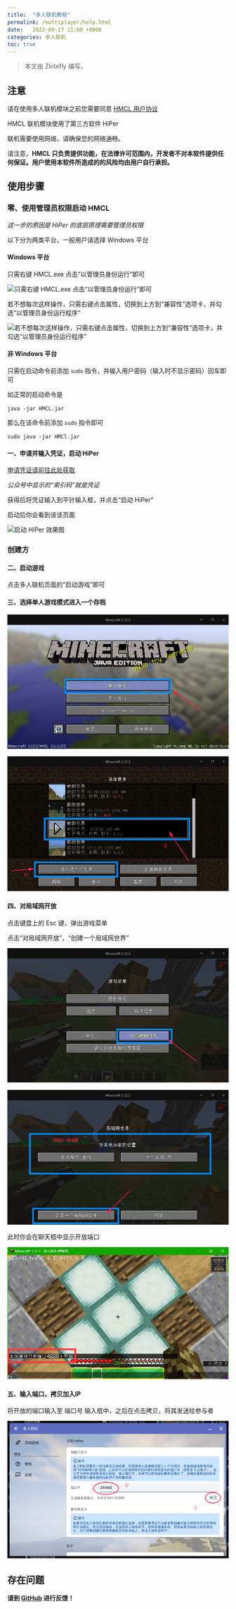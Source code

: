 ```yaml
---
title:  "多人联机教程"
permalink: /multiplayer/help.html
date:   2022-09-17 11:00 +0800
categories: 多人联机
toc: true
---
```


> 本文由 Zkitefly 编写。

## 注意

请在使用多人联机模块之前您需要同意 [HMCL 用户协议](https://hmcl.huangyuhui.net/eula) 

HMCL 联机模块使用了第三方软件 HiPer

联机需要使用网络，请确保您的网络通畅。

请注意，**HMCL 只负责提供功能，在法律许可范围内，开发者不对本软件提供任何保证。用户使用本软件所造成的的风险均由用户自行承担。**

## 使用步骤

### 零、使用管理员权限启动 HMCL

*这一步的原因是 HiPer 的底层原理需要管理员权限*

以下分为两类平台，一般用户请选择 Windows 平台

#### Windows 平台

只需右键 HMCL.exe 点击“以管理员身份运行”即可

![只需右键 HMCL.exe 点击“以管理员身份运行”即可](/assets/img/docs/multiplayer/0.png)

若不想每次这样操作，只需右键点击属性，切换到上方到“兼容性”选项卡，并勾选“以管理员身份运行程序”

![若不想每次这样操作，只需右键点击属性，切换到上方到“兼容性”选项卡，并勾选“以管理员身份运行程序”](/assets/img/docs/multiplayer/1.png)

#### 非 Windows 平台

只需在启动命令前添加 `sudo` 指令，并输入用户密码（输入时不显示密码）回车即可

如正常的启动命令是

```
java -jar HMCL.jar
```

那么在该命令前添加 `sudo` 指令即可

```
sudo java -jar HMCl.jar
```

#### 一、申请并输入凭证，启动 HiPer

[申请凭证请前往此处获取](https://hmcl.huangyuhui.net/api/redirect/multiplayer-static-token)

*公众号中显示的“索引码”就是凭证*

获得后将凭证输入到平针输入框，并点击“启动 HiPer”

启动后你会看到该该页面

![启动 HiPer 效果图](/assets/img/docs/multiplayer/1.png)

### 创建方

#### 二、启动游戏

点击多人联机页面的“启动游戏”即可

#### 三、选择单人游戏模式进入一个存档

![单人世界](/assets/img/docs/multiplayer/help/2.png)

![选择存档](/assets/img/docs/multiplayer/help/3.png)

#### 四、对局域网开放

点击键盘上的 Esc 键，弹出游戏菜单   

点击“对局域网开放”，“创建一个局域网世界”

![对局域网开放](/assets/img/docs/multiplayer/help/4.png)

![创建一个局域网世界](/assets/img/docs/multiplayer/help/5.png)

此时你会在聊天框中显示开放端口

![开放端口](/assets/img/docs/multiplayer/help/6.png)

#### 五、输入端口，拷贝加入IP

将开放的端口输入至 端口号 输入框中，之后在点击拷贝，将其发送给参与者

![将开放的端口输入至 端口号 输入框中，之后在点击拷贝，将其发送给参与者](/assets/img/docs/multiplayer/help/7.png)


## 存在问题

**请到 [GitHub](https://github.com/huanghongxun/HMCL) 进行反馈！**

